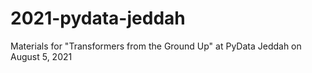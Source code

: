 # 2021-pydata-jeddah
Materials for  "Transformers from the Ground Up" at PyData Jeddah on August 5, 2021
